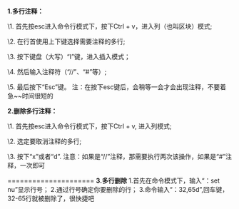 **1.多行注释：**

  \1. 首先按esc进入命令行模式下，按下Ctrl + v，进入列（也叫区块）模式;

  \2. 在行首使用上下键选择需要注释的多行;

  \3. 按下键盘（大写）“I”键，进入插入模式；

  \4. 然后输入注释符（“//”、“#”等）;

  \5. 最后按下“Esc”键。 注：在按下esc键后，会稍等一会才会出现注释，不要着急~~时间很短的

 

**2.删除多行注释：**

  \1. 首先按esc进入命令行模式下，按下Ctrl + v, 进入列模式;

  \2. 选定要取消注释的多行;

  \3. 按下“x”或者“d”. 注意：如果是“//”注释，那需要执行两次该操作，如果是“#”注释，一次即可

=====================
**3.多行删除**
1.首先在命令模式下，输入“：set nu”显示行号； 2.通过行号确定你要删除的行； 3.命令输入“：32,65d”,回车键，32-65行就被删除了，很快捷吧